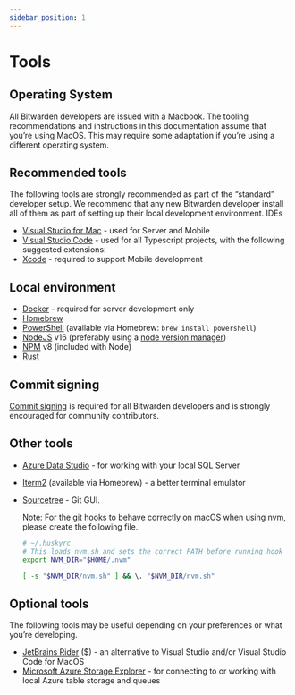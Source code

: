 ```yaml
---
sidebar_position: 1
---
```


# Tools

## Operating System

All Bitwarden developers are issued with a Macbook. The tooling recommendations and instructions in
this documentation assume that you’re using MacOS. This may require some adaptation if you’re using
a different operating system.

## Recommended tools

The following tools are strongly recommended as part of the “standard” developer setup. We recommend
that any new Bitwarden developer install all of them as part of setting up their local development
environment. IDEs

- [Visual Studio for Mac](https://visualstudio.microsoft.com/vs/mac/) - used for Server and Mobile
- [Visual Studio Code](https://code.visualstudio.com/) - used for all Typescript projects, with the
  following suggested extensions:
- [Xcode](https://developer.apple.com/xcode/) - required to support Mobile development

## Local environment

- [Docker](https://docs.docker.com/get-docker/) - required for server development only
- [Homebrew](https://brew.sh/)
- [PowerShell](https://docs.microsoft.com/en-us/powershell/scripting/install/installing-powershell-core-on-macos)
  (available via Homebrew: `brew install powershell`)
- [NodeJS](https://nodejs.org/) v16 (preferably using a
  [node version manager](https://docs.npmjs.com/downloading-and-installing-node-js-and-npm))
- [NPM](https://www.npmjs.com/) v8 (included with Node)
- [Rust](https://www.rust-lang.org/tools/install)

## Commit signing

[Commit signing](./commit-signing) is required for all Bitwarden developers and is strongly
encouraged for community contributors.

## Other tools

- [Azure Data Studio](https://docs.microsoft.com/en-us/sql/azure-data-studio/download-azure-data-studio) -
  for working with your local SQL Server
- [Iterm2](https://iterm2.com/) (available via Homebrew) - a better terminal emulator
- [Sourcetree](https://www.sourcetreeapp.com/) - Git GUI.

  Note: For the git hooks to behave correctly on macOS when using nvm, please create the following
  file.

  ```bash
  # ~/.huskyrc
  # This loads nvm.sh and sets the correct PATH before running hook
  export NVM_DIR="$HOME/.nvm"

  [ -s "$NVM_DIR/nvm.sh" ] && \. "$NVM_DIR/nvm.sh"
  ```

## Optional tools

The following tools may be useful depending on your preferences or what you’re developing.

- [JetBrains Rider](https://www.jetbrains.com/rider/) ($) - an alternative to Visual Studio and/or
  Visual Studio Code for MacOS
- [Microsoft Azure Storage Explorer](https://azure.microsoft.com/en-us/features/storage-explorer/) -
  for connecting to or working with local Azure table storage and queues
